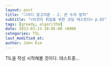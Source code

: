 ```yaml
---
layout: post
title: "그리디 알고리즘 - 2. 큰 수의 법칙"
subtitle: "<이것이 취업을 위한 코딩 테스트다> p.92"
tags: [greedy, algorithm]
date: 2023-03-23 20:05:00 +0900
categories: TIL
last_modified_at:
author: John Kim
---
```

TIL을 작성 시작해볼 것이다. 테스트중...
